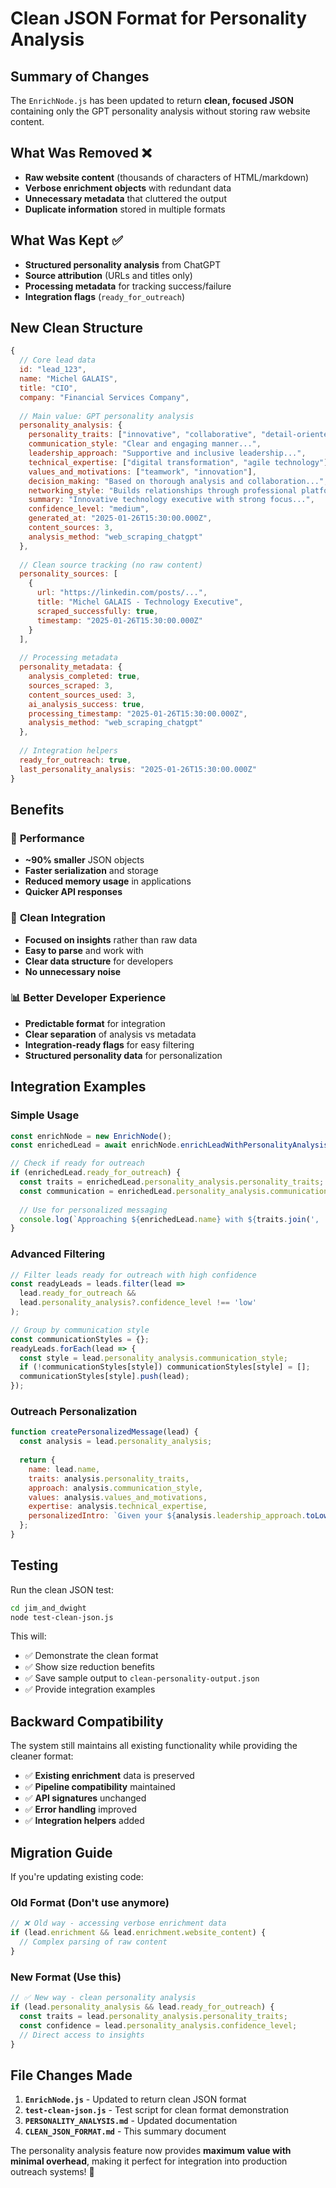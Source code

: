 # Clean JSON Format for Personality Analysis

## Summary of Changes

The `EnrichNode.js` has been updated to return **clean, focused JSON** containing only the GPT personality analysis without storing raw website content.

## What Was Removed ❌

- **Raw website content** (thousands of characters of HTML/markdown)
- **Verbose enrichment objects** with redundant data  
- **Unnecessary metadata** that cluttered the output
- **Duplicate information** stored in multiple formats

## What Was Kept ✅

- **Structured personality analysis** from ChatGPT
- **Source attribution** (URLs and titles only)
- **Processing metadata** for tracking success/failure
- **Integration flags** (`ready_for_outreach`)

## New Clean Structure

```javascript
{
  // Core lead data
  id: "lead_123",
  name: "Michel GALAIS", 
  title: "CIO",
  company: "Financial Services Company",
  
  // Main value: GPT personality analysis
  personality_analysis: {
    personality_traits: ["innovative", "collaborative", "detail-oriented"],
    communication_style: "Clear and engaging manner...",
    leadership_approach: "Supportive and inclusive leadership...",
    technical_expertise: ["digital transformation", "agile technology"],
    values_and_motivations: ["teamwork", "innovation"],
    decision_making: "Based on thorough analysis and collaboration...",
    networking_style: "Builds relationships through professional platforms...",
    summary: "Innovative technology executive with strong focus...",
    confidence_level: "medium",
    generated_at: "2025-01-26T15:30:00.000Z",
    content_sources: 3,
    analysis_method: "web_scraping_chatgpt"
  },
  
  // Clean source tracking (no raw content)
  personality_sources: [
    {
      url: "https://linkedin.com/posts/...",
      title: "Michel GALAIS - Technology Executive", 
      scraped_successfully: true,
      timestamp: "2025-01-26T15:30:00.000Z"
    }
  ],
  
  // Processing metadata
  personality_metadata: {
    analysis_completed: true,
    sources_scraped: 3,
    content_sources_used: 3, 
    ai_analysis_success: true,
    processing_timestamp: "2025-01-26T15:30:00.000Z",
    analysis_method: "web_scraping_chatgpt"
  },
  
  // Integration helpers
  ready_for_outreach: true,
  last_personality_analysis: "2025-01-26T15:30:00.000Z"
}
```

## Benefits

### 🚀 **Performance**
- **~90% smaller** JSON objects
- **Faster serialization** and storage
- **Reduced memory usage** in applications
- **Quicker API responses**

### 🧹 **Clean Integration**
- **Focused on insights** rather than raw data
- **Easy to parse** and work with
- **Clear data structure** for developers
- **No unnecessary noise**

### 📊 **Better Developer Experience**
- **Predictable format** for integration
- **Clear separation** of analysis vs metadata
- **Integration-ready flags** for easy filtering
- **Structured personality data** for personalization

## Integration Examples

### Simple Usage
```javascript
const enrichNode = new EnrichNode();
const enrichedLead = await enrichNode.enrichLeadWithPersonalityAnalysis(lead);

// Check if ready for outreach
if (enrichedLead.ready_for_outreach) {
  const traits = enrichedLead.personality_analysis.personality_traits;
  const communication = enrichedLead.personality_analysis.communication_style;
  
  // Use for personalized messaging
  console.log(`Approaching ${enrichedLead.name} with ${traits.join(', ')} traits`);
}
```

### Advanced Filtering
```javascript
// Filter leads ready for outreach with high confidence
const readyLeads = leads.filter(lead => 
  lead.ready_for_outreach && 
  lead.personality_analysis?.confidence_level !== 'low'
);

// Group by communication style
const communicationStyles = {};
readyLeads.forEach(lead => {
  const style = lead.personality_analysis.communication_style;
  if (!communicationStyles[style]) communicationStyles[style] = [];
  communicationStyles[style].push(lead);
});
```

### Outreach Personalization
```javascript
function createPersonalizedMessage(lead) {
  const analysis = lead.personality_analysis;
  
  return {
    name: lead.name,
    traits: analysis.personality_traits,
    approach: analysis.communication_style,
    values: analysis.values_and_motivations,
    expertise: analysis.technical_expertise,
    personalizedIntro: `Given your ${analysis.leadership_approach.toLowerCase()}, I thought you'd be interested in...`
  };
}
```

## Testing

Run the clean JSON test:
```bash
cd jim_and_dwight
node test-clean-json.js
```

This will:
- ✅ Demonstrate the clean format
- ✅ Show size reduction benefits  
- ✅ Save sample output to `clean-personality-output.json`
- ✅ Provide integration examples

## Backward Compatibility

The system still maintains all existing functionality while providing the cleaner format:

- ✅ **Existing enrichment** data is preserved
- ✅ **Pipeline compatibility** maintained  
- ✅ **API signatures** unchanged
- ✅ **Error handling** improved
- ✅ **Integration helpers** added

## Migration Guide

If you're updating existing code:

### Old Format (Don't use anymore)
```javascript
// ❌ Old way - accessing verbose enrichment data
if (lead.enrichment && lead.enrichment.website_content) {
  // Complex parsing of raw content
}
```

### New Format (Use this)
```javascript
// ✅ New way - clean personality analysis
if (lead.personality_analysis && lead.ready_for_outreach) {
  const traits = lead.personality_analysis.personality_traits;
  const confidence = lead.personality_analysis.confidence_level;
  // Direct access to insights
}
```

## File Changes Made

1. **`EnrichNode.js`** - Updated to return clean JSON format
2. **`test-clean-json.js`** - Test script for clean format demonstration  
3. **`PERSONALITY_ANALYSIS.md`** - Updated documentation
4. **`CLEAN_JSON_FORMAT.md`** - This summary document

The personality analysis feature now provides **maximum value with minimal overhead**, making it perfect for integration into production outreach systems! 🚀 